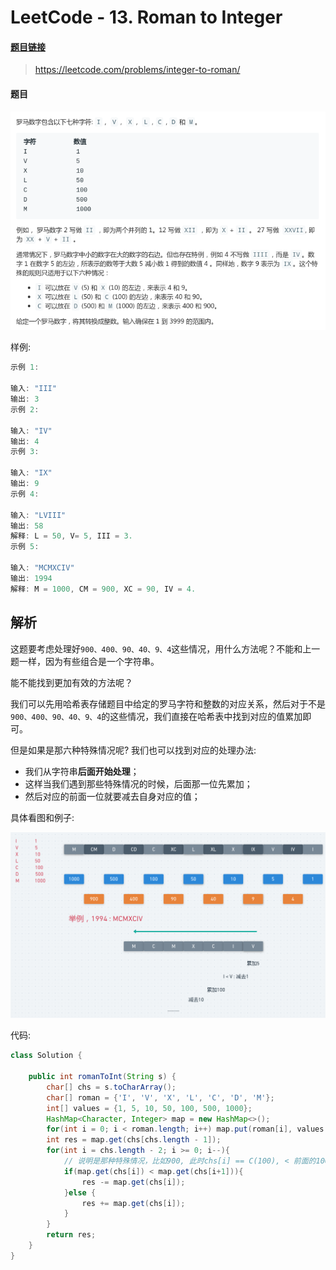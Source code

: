 # LeetCode - 13. Roman to Integer

#### [题目链接](https://leetcode-cn.com/problems/integer-to-roman/)

> https://leetcode.com/problems/integer-to-roman/

#### 题目

![13_t.png](images/13_t.png)

样例:

```java
示例 1:

输入: "III"
输出: 3
示例 2:

输入: "IV"
输出: 4
示例 3:

输入: "IX"
输出: 9
示例 4:

输入: "LVIII"
输出: 58
解释: L = 50, V= 5, III = 3.
示例 5:

输入: "MCMXCIV"
输出: 1994
解释: M = 1000, CM = 900, XC = 90, IV = 4.
```

## 解析

这题要考虑处理好`900、400、90、40、9、4`这些情况，用什么方法呢？不能和上一题一样，因为有些组合是一个字符串。

能不能找到更加有效的方法呢？

我们可以先用哈希表存储题目中给定的罗马字符和整数的对应关系，然后对于不是`900、400、90、40、9、4`的这些情况，我们直接在哈希表中找到对应的值累加即可。

但是如果是那六种特殊情况呢? 我们也可以找到对应的处理办法:

* 我们从字符串**后面开始处理**；
* 这样当我们遇到那些特殊情况的时候，后面那一位先累加；
* 然后对应的前面一位就要减去自身对应的值；

具体看图和例子:

![12_s.png](images/12_s.png)

代码: 

```java
class Solution {

    public int romanToInt(String s) {
        char[] chs = s.toCharArray();
        char[] roman = {'I', 'V', 'X', 'L', 'C', 'D', 'M'};
        int[] values = {1, 5, 10, 50, 100, 500, 1000};
        HashMap<Character, Integer> map = new HashMap<>();
        for(int i = 0; i < roman.length; i++) map.put(roman[i], values[i]);
        int res = map.get(chs[chs.length - 1]);
        for(int i = chs.length - 2; i >= 0; i--){
            // 说明是那种特殊情况，比如900, 此时chs[i] == C(100), < 前面的1000
            if(map.get(chs[i]) < map.get(chs[i+1])){ 
                res -= map.get(chs[i]);
            }else {
                res += map.get(chs[i]);
            }
        }
        return res;
    }
}
```

